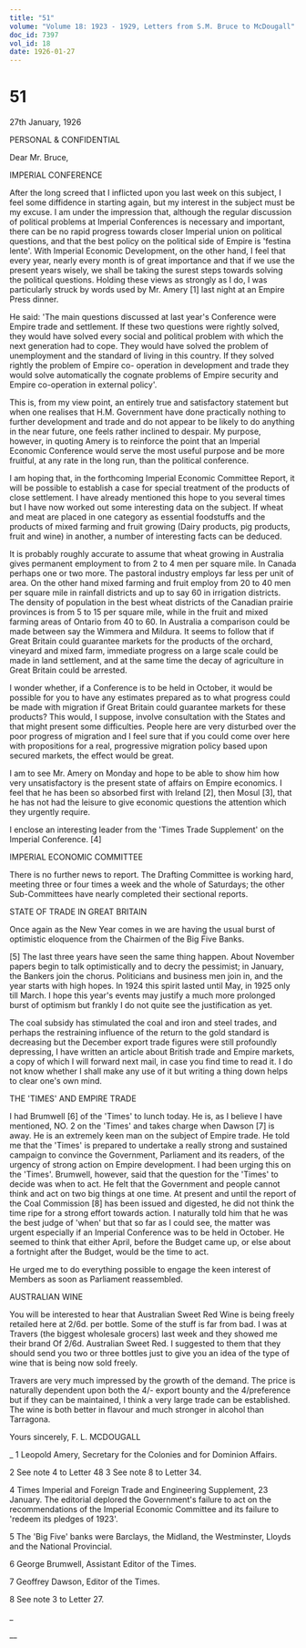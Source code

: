 ```yaml
---
title: "51"
volume: "Volume 18: 1923 - 1929, Letters from S.M. Bruce to McDougall"
doc_id: 7397
vol_id: 18
date: 1926-01-27
---
```


# 51

27th January, 1926

PERSONAL &amp; CONFIDENTIAL

Dear Mr. Bruce,

IMPERIAL CONFERENCE

After the long screed that I inflicted upon you last week on this subject, I feel some diffidence in starting again, but my interest in the subject must be my excuse. I am under the impression that, although the regular discussion of political problems at Imperial Conferences is necessary and important, there can be no rapid progress towards closer Imperial union on political questions, and that the best policy on the political side of Empire is 'festina lente'. With Imperial Economic Development, on the other hand, I feel that every year, nearly every month is of great importance and that if we use the present years wisely, we shall be taking the surest steps towards solving the political questions. Holding these views as strongly as I do, I was particularly struck by words used by Mr. Amery [1] last night at an Empire Press dinner.

He said: 'The main questions discussed at last year's Conference were Empire trade and settlement. If these two questions were rightly solved, they would have solved every social and political problem with which the next generation had to cope. They would have solved the problem of unemployment and the standard of living in this country. If they solved rightly the problem of Empire co- operation in development and trade they would solve automatically the cognate problems of Empire security and Empire co-operation in external policy'.

This is, from my view point, an entirely true and satisfactory statement but when one realises that H.M. Government have done practically nothing to further development and trade and do not appear to be likely to do anything in the near future, one feels rather inclined to despair. My purpose, however, in quoting Amery is to reinforce the point that an Imperial Economic Conference would serve the most useful purpose and be more fruitful, at any rate in the long run, than the political conference.

I am hoping that, in the forthcoming Imperial Economic Committee Report, it will be possible to establish a case for special treatment of the products of close settlement. I have already mentioned this hope to you several times but I have now worked out some interesting data on the subject. If wheat and meat are placed in one category as essential foodstuffs and the products of mixed farming and fruit growing (Dairy products, pig products, fruit and wine) in another, a number of interesting facts can be deduced.

It is probably roughly accurate to assume that wheat growing in Australia gives permanent employment to from 2 to 4 men per square mile. In Canada perhaps one or two more. The pastoral industry employs far less per unit of area. On the other hand mixed farming and fruit employ from 20 to 40 men per square mile in rainfall districts and up to say 60 in irrigation districts. The density of population in the best wheat districts of the Canadian prairie provinces is from 5 to 15 per square mile, while in the fruit and mixed farming areas of Ontario from 40 to 60. In Australia a comparison could be made between say the Wimmera and Mildura. It seems to follow that if Great Britain could guarantee markets for the products of the orchard, vineyard and mixed farm, immediate progress on a large scale could be made in land settlement, and at the same time the decay of agriculture in Great Britain could be arrested.

I wonder whether, if a Conference is to be held in October, it would be possible for you to have any estimates prepared as to what progress could be made with migration if Great Britain could guarantee markets for these products? This would, I suppose, involve consultation with the States and that might present some difficulties. People here are very disturbed over the poor progress of migration and I feel sure that if you could come over here with propositions for a real, progressive migration policy based upon secured markets, the effect would be great.

I am to see Mr. Amery on Monday and hope to be able to show him how very unsatisfactory is the present state of affairs on Empire economics. I feel that he has been so absorbed first with Ireland [2], then Mosul [3], that he has not had the leisure to give economic questions the attention which they urgently require.

I enclose an interesting leader from the 'Times Trade Supplement' on the Imperial Conference. [4]

IMPERIAL ECONOMIC COMMITTEE

There is no further news to report. The Drafting Committee is working hard, meeting three or four times a week and the whole of Saturdays; the other Sub-Committees have nearly completed their sectional reports.

STATE OF TRADE IN GREAT BRITAIN

Once again as the New Year comes in we are having the usual burst of optimistic eloquence from the Chairmen of the Big Five Banks.

[5] The last three years have seen the same thing happen. About November papers begin to talk optimistically and to decry the pessimist; in January, the Bankers join the chorus. Politicians and business men join in, and the year starts with high hopes. In 1924 this spirit lasted until May, in 1925 only till March. I hope this year's events may justify a much more prolonged burst of optimism but frankly I do not quite see the justification as yet.

The coal subsidy has stimulated the coal and iron and steel trades, and perhaps the restraining influence of the return to the gold standard is decreasing but the December export trade figures were still profoundly depressing, I have written an article about British trade and Empire markets, a copy of which I will forward next mail, in case you find time to read it. I do not know whether I shall make any use of it but writing a thing down helps to clear one's own mind.

THE 'TIMES' AND EMPIRE TRADE

I had Brumwell [6] of the 'Times' to lunch today. He is, as I believe I have mentioned, NO. 2 on the 'Times' and takes charge when Dawson [7] is away. He is an extremely keen man on the subject of Empire trade. He told me that the 'Times' is prepared to undertake a really strong and sustained campaign to convince the Government, Parliament and its readers, of the urgency of strong action on Empire development. I had been urging this on the 'Times'. Brumwell, however, said that the question for the 'Times' to decide was when to act. He felt that the Government and people cannot think and act on two big things at one time. At present and until the report of the Coal Commission [8] has been issued and digested, he did not think the time ripe for a strong effort towards action. I naturally told him that he was the best judge of 'when' but that so far as I could see, the matter was urgent especially if an Imperial Conference was to be held in October. He seemed to think that either April, before the Budget came up, or else about a fortnight after the Budget, would be the time to act.

He urged me to do everything possible to engage the keen interest of Members as soon as Parliament reassembled.

AUSTRALIAN WINE

You will be interested to hear that Australian Sweet Red Wine is being freely retailed here at 2/6d. per bottle. Some of the stuff is far from bad. I was at Travers (the biggest wholesale grocers) last week and they showed me their brand Of 2/6d. Australian Sweet Red. I suggested to them that they should send you two or three bottles just to give you an idea of the type of wine that is being now sold freely.

Travers are very much impressed by the growth of the demand. The price is naturally dependent upon both the 4/- export bounty and the 4/preference but if they can be maintained, I think a very large trade can be established. The wine is both better in flavour and much stronger in alcohol than Tarragona.

Yours sincerely, F. L. MCDOUGALL 

_ 1 Leopold Amery, Secretary for the Colonies and for Dominion Affairs.

2 See note 4 to Letter 48 3 See note 8 to Letter 34.

4 Times Imperial and Foreign Trade and Engineering Supplement, 23 January. The editorial deplored the Government's failure to act on the recommendations of the Imperial Economic Committee and its failure to 'redeem its pledges of 1923'.

5 The 'Big Five' banks were Barclays, the Midland, the Westminster, Lloyds and the National Provincial.

6 George Brumwell, Assistant Editor of the Times.

7 Geoffrey Dawson, Editor of the Times.

8 See note 3 to Letter 27.

_

__
